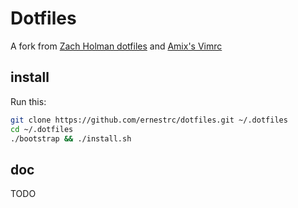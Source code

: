 # Dotfiles

A fork from [Zach Holman dotfiles](https://github.com/holman/dotfiles) and [Amix's Vimrc](https://github.com/amix/vimrc)

## install

Run this:

```sh
git clone https://github.com/ernestrc/dotfiles.git ~/.dotfiles
cd ~/.dotfiles
./bootstrap && ./install.sh
```

## doc
TODO
